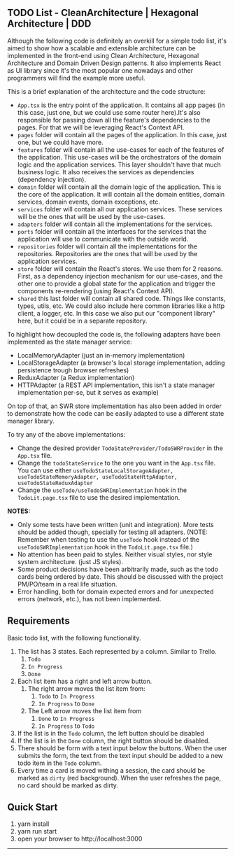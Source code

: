 ## TODO List - CleanArchitecture | Hexagonal Architecture | DDD

Although the following code is definitely an overkill for a simple todo list, it's aimed to show how a scalable and extensible
architecture can be implemented in the front-end using Clean Architecture, Hexagonal Architecture and Domain Driven Design patterns.
It also implements React as UI library since it's the most popular one nowadays and other programmers will find the example more useful.

This is a brief explanation of the architecture and the code structure:

- `App.tsx` is the entry point of the application. It contains all app pages (in this case, just one, but we could use some router here).It's also responsible for passing down all the feature's dependencies to the pages. For that we will be leveraging React's Context API.
- `pages` folder will contain all the pages of the application. In this case, just one, but we could have more.
- `features` folder will contain all the use-cases for each of the features of the application. This use-cases will be the orchestrators of the domain logic and the application services. This layer shouldn't have that much business logic. It also receives the services as dependencies (dependency injection).
- `domain` folder will contain all the domain logic of the application. This is the core of the application. It will contain all the domain entities, domain services, domain events, domain exceptions, etc.
- `services` folder will contain all our application services. These services will be the ones that will be used by the use-cases.
- `adapters` folder will contain all the implementations for the services.
- `ports` folder will contain all the interfaces for the services that the application will use to communicate with the outside world.
- `repositories` folder will contain all the implementations for the repositories. Repositories are the ones that will be used by the application services.
- `store` folder will contain the React's stores. We use them for 2 reasons. First, as a dependency injection mechanism for our use-cases, and the other one to provide a global state for the application and trigger the components re-rendering (using React's Context API).
- `shared` this last folder will contain all shared code. Things like constants, types, utils, etc. We could also include here common libraries like a http client, a logger, etc. In this case we also put our "component library" here, but it could be in a separate repository.

To highlight how decoupled the code is, the following adapters have been implemented as the state manager service:
- LocalMemoryAdapter (just an in-memory implementation)
- LocalStorageAdapter (a browser's local storage implementation, adding persistence trough browser refreshes)
- ReduxAdapter (a Redux implementation)
- HTTPAdapter (a REST API implementation, this isn't a state manager implementation per-se, but it serves as example)

On top of that, an SWR store implementation has also been added in order to demonstrate how the code can be easily adapted to use a different state manager library.

To try any of the above implementations:
 - Change the desired provider `TodoStateProvider/TodoSWRProvider` in the `App.tsx` file.
 - Change the `todoStateService` to the one you want in the `App.tsx` file. You can use either `useTodoStateLocalStorageAdapter,
   useTodoStateMemoryAdapter,
   useTodoStateHttpAdapter,
   useTodoStateReduxAdapter`
 - Change the `useTodo/useTodoSWRImplementation` hook in the `TodoLit.page.tsx` file to use the desired implementation.

**NOTES:**

- Only some tests have been written (unit and integration). More tests should be added though, specially for testing all adapters. (NOTE: Remember when testing to use the `useTodo` hook instead of the `useTodoSWRImplementation` hook in the `TodoLit.page.tsx` file.)
- No attention has been paid to styles. Neither visual styles, nor style system architecture. (just JS styles).
- Some product decisions have been arbitrarily made, such as the todo cards being ordered by date. This should be discussed with the project PM/PO/team in a real life situation.
- Error handling, both for domain expected errors and for unexpected errors (network, etc.), has not been implemented.

## Requirements

Basic todo list, with the following functionality.

1. The list has 3 states. Each represented by a column. Similar to Trello.
   1. `Todo`
   2. `In Progress`
   3. `Done`
2. Each list item has a right and left arrow button.
   1. The right arrow moves the list item from:
      1. `Todo` to `In Progress`
      2. `In Progress` to `Done`
   2. The Left arrow moves the list item from
      1. `Done` to `In Progress`
      2. `In Progress` to `Todo`
3. If the list is in the `Todo` column, the left button should be disabled
4. If the list is in the `Done` column, the right button should be disabled.
5. There should be form with a text input below the buttons. When the user submits the form, the text from the text input should be added to a new todo item in the `Todo` column.
6. Every time a card is moved withing a session, the card should be marked as `dirty` (red background). When the user refreshes the page, no card should be marked as dirty.

## Quick Start

1. yarn install
2. yarn run start
3. open your browser to http://localhost:3000

---
